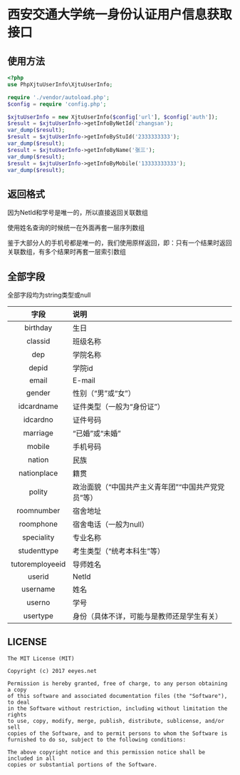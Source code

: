 # 西安交通大学统一身份认证用户信息获取接口

## 使用方法

```php
<?php
use PhpXjtuUserInfo\XjtuUserInfo;

require './vendor/autoload.php';
$config = require 'config.php';

$xjtuUserInfo = new XjtuUserInfo($config['url'], $config['auth']);
$result = $xjtuUserInfo->getInfoByNetId('zhangsan');
var_dump($result);
$result = $xjtuUserInfo->getInfoByStuId('2333333333');
var_dump($result);
$result = $xjtuUserInfo->getInfoByName('张三');
var_dump($result);
$result = $xjtuUserInfo->getInfoByMobile('13333333333');
var_dump($result);
```

## 返回格式

因为NetId和学号是唯一的，所以直接返回关联数组

使用姓名查询的时候统一在外面再套一层序列数组

鉴于大部分人的手机号都是唯一的，我们使用原样返回，即：只有一个结果时返回关联数组，有多个结果时再套一层索引数组

## 全部字段

全部字段均为string类型或null

| 字段 | 说明 |
| :---: | :--- |
| birthday | 生日 |
| classid | 班级名称 |
| dep | 学院名称 |
| depid | 学院id |
| email | E-mail |
| gender | 性别（“男”或“女”） |
| idcardname | 证件类型（一般为“身份证”） |
| idcardno | 证件号码 |
| marriage | “已婚”或“未婚” |
| mobile | 手机号码 |
| nation | 民族 |
| nationplace | 籍贯 |
| polity | 政治面貌（“中国共产主义青年团”“中国共产党党员”等） |
| roomnumber | 宿舍地址 |
| roomphone | 宿舍电话（一般为null） |
| speciality | 专业名称 |
| studenttype | 考生类型（“统考本科生”等） |
| tutoremployeeid | 导师姓名 |
| userid | NetId |
| username | 姓名 |
| userno | 学号 |
| usertype | 身份（具体不详，可能与是教师还是学生有关） |

## LICENSE

    The MIT License (MIT)
    
    Copyright (c) 2017 eeyes.net
    
    Permission is hereby granted, free of charge, to any person obtaining a copy
    of this software and associated documentation files (the "Software"), to deal
    in the Software without restriction, including without limitation the rights
    to use, copy, modify, merge, publish, distribute, sublicense, and/or sell
    copies of the Software, and to permit persons to whom the Software is
    furnished to do so, subject to the following conditions:
    
    The above copyright notice and this permission notice shall be included in all
    copies or substantial portions of the Software.
